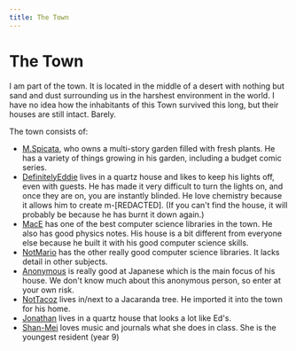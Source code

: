 ```yaml
---
title: The Town
---
```

# The Town

I am part of the town. It is located in the middle of a desert with nothing but sand and dust surrounding us in the harshest environment in the world. I have no idea how the inhabitants of this Town survived this long, but their houses are still intact. Barely.

The town consists of:
- [M.Spicata](https://spicata.github.io/), who owns a multi-story garden filled with fresh plants. He has a variety of things growing in his garden, including a budget comic series.
- [DefinitelyEddie](https://eddietheed.github.io/obsidiannotes-v.3/) lives in a quartz house and likes to keep his lights off, even with guests. He has made it very difficult to turn the lights on, and once they are on, you are instantly blinded. He love chemistry because it allows him to create m-[REDACTED]. (If you can't find the house, it will probably be because he has burnt it down again.)
- [MacE](https://macesnotes.netlify.app/) has one of the best computer science libraries in the town. He also has good physics notes. His house is a bit different from everyone else because he built it with his good computer science skills.
- [NotMario](https://notmario.github.io/thenotes/) has the other really good computer science libraries. It lacks detail in other subjects.
- [Anonymous](https://anonymoof1528.github.io/into-the-shadow-garten/) is really good at Japanese which is the main focus of his house. We don't know much about this anonymous person, so enter at your own risk.
- [NotTacoz](https://nottacoz.github.io/jacaranda/) lives in/next to a Jacaranda tree. He imported it into the town for his home.
- [Jonathan](https://supaqwerty.github.io/notes-dump/) lives in a quartz house that looks a lot like Ed's.
- [Shan-Mei](https://shan-mei.github.io/shanmeis-notes/) loves music and journals what she does in class. She is the youngest resident (year 9)







